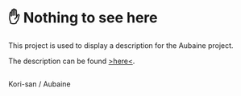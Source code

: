 # ✋ Nothing to see here

This project is used to display a description for the Aubaine project.

The description can be found [>here<](/profile/README.md).

##
Kori-san / Aubaine
